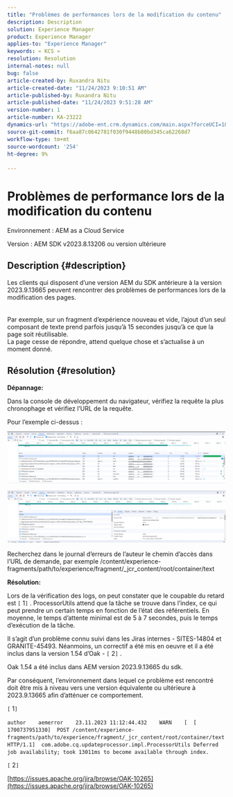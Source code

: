 ```yaml
---
title: "Problèmes de performances lors de la modification du contenu"
description: Description
solution: Experience Manager
product: Experience Manager
applies-to: "Experience Manager"
keywords: « KCS »
resolution: Resolution
internal-notes: null
bug: false
article-created-by: Ruxandra Nitu
article-created-date: "11/24/2023 9:10:51 AM"
article-published-by: Ruxandra Nitu
article-published-date: "11/24/2023 9:51:28 AM"
version-number: 1
article-number: KA-23222
dynamics-url: "https://adobe-ent.crm.dynamics.com/main.aspx?forceUCI=1&pagetype=entityrecord&etn=knowledgearticle&id=e82fd859-a98a-ee11-8179-6045bd006a22"
source-git-commit: f6aa87c0642781f030f9448b80bd345ca62268d7
workflow-type: tm+mt
source-wordcount: '254'
ht-degree: 9%

---
```


# Problèmes de performance lors de la modification du contenu


Environnement :
AEM as a Cloud Service

Version : AEM SDK v2023.8.13206 ou version ultérieure

## Description {#description}

Les clients qui disposent d’une version AEM du SDK antérieure à la version 2023.9.13665 peuvent rencontrer des problèmes de performances lors de la modification des pages.<br><br>
<br>Par exemple, sur un fragment d’expérience nouveau et vide, l’ajout d’un seul composant de texte prend parfois jusqu’à 15 secondes jusqu’à ce que la page soit réutilisable.
<br>La page cesse de répondre, attend quelque chose et s’actualise à un moment donné.

## Résolution {#resolution}


<b>Dépannage:</b>

Dans la console de développement du navigateur, vérifiez la requête la plus chronophage et vérifiez l’URL de la requête.

Pour l’exemple ci-dessus :

![](assets/20d78534-ad8a-ee11-8179-6045bd006a22.png)

![](assets/76c14aea-ad8a-ee11-8179-6045bd006a22.png)

Recherchez dans le journal d’erreurs de l’auteur le chemin d’accès dans l’URL de demande, par exemple /content/experience-fragments/path/to/experience/fragment/_jcr_content/root/container/text

<b>Résolution:</b>

Lors de la vérification des logs, on peut constater que le coupable du retard est `[` 1`]` . ProcessorUtils attend que la tâche se trouve dans l’index, ce qui peut prendre un certain temps en fonction de l’état des référentiels. En moyenne, le temps d’attente minimal est de 5 à 7 secondes, puis le temps d’exécution de la tâche.

Il s’agit d’un problème connu suivi dans les Jiras internes - SITES-14804 et GRANITE-45493. Néanmoins, un correctif a été mis en oeuvre et il a été inclus dans la version 1.54 d’Oak - `[` 2`]` .

Oak 1.54 a été inclus dans AEM version 2023.9.13665 du sdk.

Par conséquent, l’environnement dans lequel ce problème est rencontré doit être mis à niveau vers une version équivalente ou ultérieure à 2023.9.13665 afin d’atténuer ce comportement.



`[` 1`]`

`author    aemerror    23.11.2023 11:12:44.432    WARN    [  [ 1700737951330]  POST /content/experience-fragments/path/to/experience/fragment/_jcr_content/root/container/text HTTP/1.1]  com.adobe.cq.updateprocessor.impl.ProcessorUtils Deferred job availability; took 13011ms to become available through index.`

`[` 2`]`

[https://issues.apache.org/jira/browse/OAK-10265](https://issues.apache.org/jira/browse/OAK-10265)
